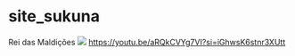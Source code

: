 # site_sukuna
 Rei das Maldições
 <img src="https://i.ytimg.com/vi/aRQkCVYg7VI/hq720.jpg?sqp=-oaymwEXCNAFEJQDSFryq4qpAwkIARUAAIhCGAE=&rs=AOn4CLBjxHmWMsH_tMGQ3sGiBZg1RHsr-g">
https://youtu.be/aRQkCVYg7VI?si=iGhwsK6stnr3XUtt
